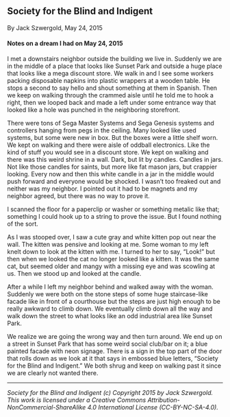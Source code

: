 ## Society for the Blind and Indigent

By Jack Szwergold, May 24, 2015

#### Notes on a dream I had on May 24, 2015

I met a downstairs neighbor outside the building we live in. Suddenly we are in the middle of a place that looks like Sunset Park and outside a huge place that looks like a mega discount store. We walk in and I see some workers packing disposable napkins into plastic wrappers at a wooden table. He stops a second to say hello and shout something at them in Spanish. Then we keep on walking through the crammed aisle until he told me to hook a right, then we looped back and made a left under some entrance way that looked like a hole was punched in the neighboring storefront.

There were tons of Sega Master Systems and Sega Genesis systems and controllers hanging from pegs in the ceiling. Many looked like used systems, but some were new in box. But the boxes were a little shelf worn. We kept on walking and there were aisle of oddball electronics. Like the kind of stuff you would see in a discount store. We kept on walking and there was this weird shrine in a wall. Dark, but lit by candles. Candles in jars. Not like those candles for saints, but more like fat mason jars, but crappier looking. Every now and then this white candle in a jar in the middle would push forward and everyone would be shocked. I wasn’t too freaked out and neither was my neighbor. I pointed out it had to be magnets and my neighbor agreed, but there was no way to prove it.

I scanned the floor for a paperclip or washer or something metalic like that; something I could hook up to a string to prove the issue. But I found nothing of the sort.

As I was stooped over, I saw a cute gray and white kitten pop out near the wall. The kitten was pensive and looking at me. Some woman to my left knelt down to look at the kitten with me. I turned to her to say, “Look!” but then when we looked the cat no longer looked like a kitten. It was the same cat, but seemed older and mangy with a missing eye and was scowling at us. Then we stood up and looked at the candle.

After a while I left my neighbor behind and walked away with the woman. Suddenly we were both on the stone steps of some huge staircase-like facade like in front of a courthouse but the steps are just high enough to be really awkward to climb down. We eventually climb down all the way and walk down the street to what looks like an odd industrial area like Sunset Park.

We realize we are going the wrong way and then turn around. We end up on a street in Sunset Park that has some weird social club/bar on it; a blue painted facade with neon signage. There is a sign in the top part of the door that rolls down as we look at it that says in embossed blue letters, “Society for the Blind and Indigent.” We both shrug and keep on walking past it since we are clearly not wanted there.


***

*Society for the Blind and Indigent (c) Copyright 2015 by Jack Szwergold. This work is licensed under a Creative Commons Attribution-NonCommercial-ShareAlike 4.0 International License (CC-BY-NC-SA-4.0).*